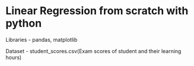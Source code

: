 # Linear Regression from scratch with python

Libraries - pandas, matplotlib

Dataset - student_scores.csv(Exam scores of student and their learning hours)
